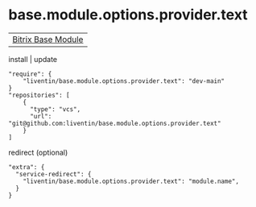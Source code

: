 # base.module.options.provider.text

<table>
<tr>
<td>
<a href="https://github.com/Liventin/base.module">Bitrix Base Module</a>
</td>
</tr>
</table>

install | update

```
"require": {
    "liventin/base.module.options.provider.text": "dev-main"
}
"repositories": [
    {
      "type": "vcs",
      "url": "git@github.com:liventin/base.module.options.provider.text"
    }
]
```
redirect (optional)
```
"extra": {
  "service-redirect": {
    "liventin/base.module.options.provider.text": "module.name",
  }
}
```